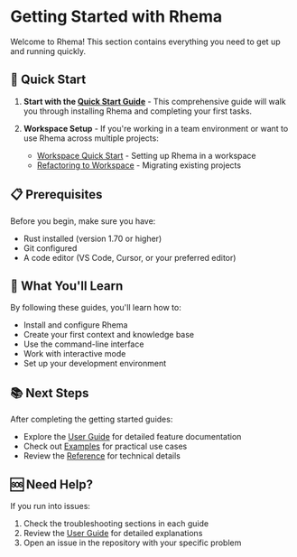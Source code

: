 # Getting Started with Rhema

Welcome to Rhema! This section contains everything you need to get up and running quickly.

## 🚀 Quick Start

1. **Start with the [Quick Start Guide](./quick-start.md)** - This comprehensive guide will walk you through installing Rhema and completing your first tasks.

2. **Workspace Setup** - If you're working in a team environment or want to use Rhema across multiple projects:
   - [Workspace Quick Start](./WORKSPACE_QUICK_START.md) - Setting up Rhema in a workspace
   - [Refactoring to Workspace](./REFACTORING_TO_WORKSPACE.md) - Migrating existing projects

## 📋 Prerequisites

Before you begin, make sure you have:
- Rust installed (version 1.70 or higher)
- Git configured
- A code editor (VS Code, Cursor, or your preferred editor)

## 🎯 What You'll Learn

By following these guides, you'll learn how to:
- Install and configure Rhema
- Create your first context and knowledge base
- Use the command-line interface
- Work with interactive mode
- Set up your development environment

## 📚 Next Steps

After completing the getting started guides:
- Explore the [User Guide](../user-guide/) for detailed feature documentation
- Check out [Examples](../examples/) for practical use cases
- Review the [Reference](../reference/) for technical details

## 🆘 Need Help?

If you run into issues:
1. Check the troubleshooting sections in each guide
2. Review the [User Guide](../user-guide/) for detailed explanations
3. Open an issue in the repository with your specific problem 